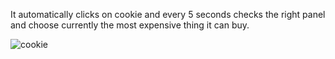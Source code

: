 It automatically clicks on cookie and every 5 seconds checks the right panel and choose currently the most expensive thing it can buy.

![cookie](https://user-images.githubusercontent.com/75785638/236054511-3a2673fe-6ef9-45c8-9c35-e1499ef84668.png)

